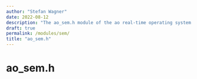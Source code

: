 ```yaml
---
author: "Stefan Wagner"
date: 2022-08-12
description: "The ao_sem.h module of the ao real-time operating system."
draft: true
permalink: /modules/sem/
title: "ao_sem.h"
---
```


# ao_sem.h
